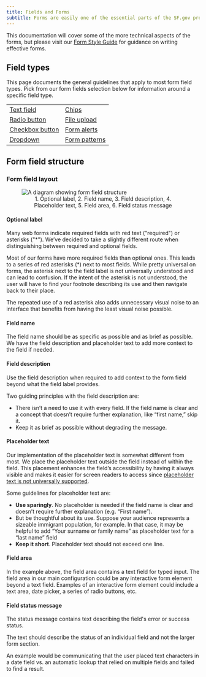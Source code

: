 ```yaml
---
title: Fields and Forms
subtitle: Forms are easily one of the essential parts of the SF.gov product. They allow us to lower the friction involved when applying for a service or grant.
---
```


This documentation will cover some of the more technical aspects of the forms, but please visit our [Form Style Guide](https://sfgovdt.jira.com/wiki/spaces/SFGOV/pages/1807024424/Form+style+guide) for guidance on writing effective forms.

## Field types <!-- This will be replaced with a component later. -->
This page documents the general guidelines that apply to most form field types. Pick from our form fields selection below for information around a specific field type.

|       |  |
| ----------- | ----------- |
| [Text field](https://design-system.sf.gov/components/forms/#) | [Chips](https://design-system.sf.gov/components/forms/#) |
| [Radio button](https://design-system.sf.gov/components/forms/#) | [File upload](https://design-system.sf.gov/components/forms/#) |
| [Checkbox button](https://design-system.sf.gov/components/forms/#) | [Form alerts](https://design-system.sf.gov/components/forms/#) |
| [Dropdown](https://design-system.sf.gov/components/forms/#) | [Form patterns](https://design-system.sf.gov/components/forms/#) |

## Form field structure

### Form field layout

<figure>
  <img class="w-1/1" alt="A diagram showing form field structure" src="https://user-images.githubusercontent.com/957314/158282202-43128233-c1c7-464c-b2d7-d3ece55850b6.png" />
  <figcaption align="center">1. Optional label, 2. Field name, 3. Field description, 4. Placeholder text, 5. Field area, 6. Field status message</figcaption>
</figure>


#### Optional label

Many web forms indicate required fields with red text ("required") or asterisks ("*"). We’ve decided to take a slightly different route when distinguishing between required and optional fields.

Most of our forms have more required fields than optional ones. This leads to a series of red asterisks (*) next to most fields. While pretty universal on forms, the asterisk next to the field label is not universally understood and can lead to confusion. If the intent of the asterisk is not understood, the user will have to find your footnote describing its use and then navigate back to their place.

The repeated use of a red asterisk also adds unnecessary visual noise to an interface that benefits from having the least visual noise possible.

#### Field name

The field name should be as specific as possible and as brief as possible. We have the field description and placeholder text to add more context to the field if needed.

#### Field description

Use the field description when required to add context to the form field beyond what the field label provides.

Two guiding principles with the field description are:

* There isn’t a need to use it with every field. If the field name is clear and a concept that doesn’t require further explanation, like “first name,” skip it.
* Keep it as brief as possible without degrading the message.

#### Placeholder text

Our implementation of the placeholder text is somewhat different from most. We place the placeholder text outside the field instead of within the field. This placement enhances the field’s accessibility by having it always visible and makes it easier for screen readers to access since [placeholder text is not universally supported](https://www.w3.org/WAI/tutorials/forms/instructions/#placeholder-text).

Some guidelines for placeholder text are:

* **Use sparingly**. No placeholder is needed if the field name is clear and doesn’t require further explanation (e.g. “First name”).
* But be thoughtful about its use. Suppose your audience represents a sizeable immigrant population, for example. In that case, it may be helpful to add “Your surname or family name” as placeholder text for a “last name” field
* **Keep it short**. Placeholder text should not exceed one line.

#### Field area

In the example above, the field area contains a text field for typed input. The field area in our main configuration could be any interactive form element beyond a text field. Examples of an interactive form element could include a text area, date picker, a series of radio buttons, etc.

#### Field status message

The status message contains text describing the field's error or success status.

The text should describe the status of an individual field and not the larger form section.

An example would be communicating that the user placed text characters in a date field vs. an automatic lookup that relied on multiple fields and failed to find a result.

